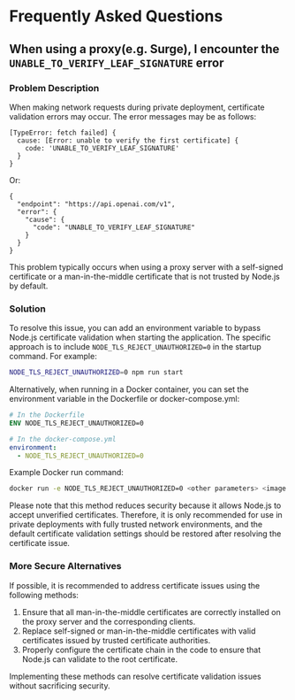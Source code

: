 # Frequently Asked Questions

## When using a proxy(e.g. Surge), I encounter the `UNABLE_TO_VERIFY_LEAF_SIGNATURE` error

### Problem Description

When making network requests during private deployment, certificate validation errors may occur. The error messages may be as follows:

```
[TypeError: fetch failed] {
  cause: [Error: unable to verify the first certificate] {
    code: 'UNABLE_TO_VERIFY_LEAF_SIGNATURE'
  }
}
```

Or:

```
{
  "endpoint": "https://api.openai.com/v1",
  "error": {
    "cause": {
      "code": "UNABLE_TO_VERIFY_LEAF_SIGNATURE"
    }
  }
}
```

This problem typically occurs when using a proxy server with a self-signed certificate or a man-in-the-middle certificate that is not trusted by Node.js by default.

### Solution

To resolve this issue, you can add an environment variable to bypass Node.js certificate validation when starting the application. The specific approach is to include `NODE_TLS_REJECT_UNAUTHORIZED=0` in the startup command. For example:

```bash
NODE_TLS_REJECT_UNAUTHORIZED=0 npm run start
```

Alternatively, when running in a Docker container, you can set the environment variable in the Dockerfile or docker-compose.yml:

```dockerfile
# In the Dockerfile
ENV NODE_TLS_REJECT_UNAUTHORIZED=0
```

```yaml
# In the docker-compose.yml
environment:
  - NODE_TLS_REJECT_UNAUTHORIZED=0
```

Example Docker run command:

```bash
docker run -e NODE_TLS_REJECT_UNAUTHORIZED=0 <other parameters> <image name>
```

Please note that this method reduces security because it allows Node.js to accept unverified certificates. Therefore, it is only recommended for use in private deployments with fully trusted network environments, and the default certificate validation settings should be restored after resolving the certificate issue.

### More Secure Alternatives

If possible, it is recommended to address certificate issues using the following methods:

1. Ensure that all man-in-the-middle certificates are correctly installed on the proxy server and the corresponding clients.
2. Replace self-signed or man-in-the-middle certificates with valid certificates issued by trusted certificate authorities.
3. Properly configure the certificate chain in the code to ensure that Node.js can validate to the root certificate.

Implementing these methods can resolve certificate validation issues without sacrificing security.
